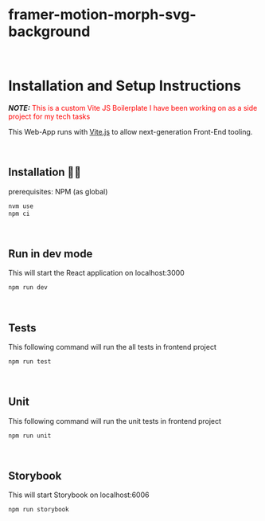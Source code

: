 # framer-motion-morph-svg-background

<br/>

# Installation and Setup Instructions

**_NOTE:_** <span style="color:red">This is a custom Vite JS Boilerplate I have been working on as a side project for my tech tasks</span>

This Web-App runs with [Vite.js](https://vitejs.dev/) to allow next-generation Front-End tooling.

<br/>

## Installation 👷‍♂️

prerequisites: NPM (as global)

```bash
nvm use
npm ci
```

<br/>

## Run in dev mode

This will start the React application on localhost:3000

```bash
npm run dev
```

<br/>

## Tests

This following command will run the all tests in frontend project

```bash
npm run test
```

<br/>

## Unit

This following command will run the unit tests in frontend project

```bash
npm run unit
```

<br/>

## Storybook

This will start Storybook on localhost:6006

```bash
npm run storybook
```
